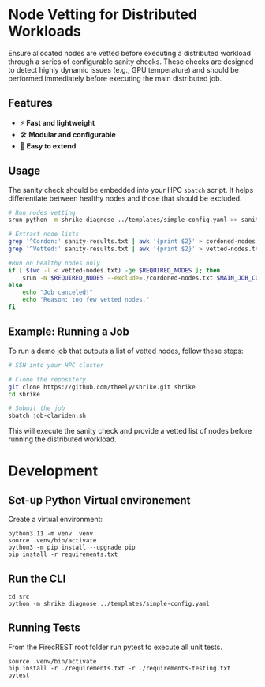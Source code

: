 # Node Vetting for Distributed Workloads

Ensure allocated nodes are vetted before executing a distributed workload through a series of configurable sanity checks. These checks are designed to detect highly dynamic issues (e.g., GPU temperature) and should be performed immediately before executing the main distributed job.

## Features

- ⚡ **Fast and lightweight**
- 🛠️ **Modular and configurable** 
- 🚀 **Easy to extend**

## Usage

The sanity check should be embedded into your HPC `sbatch` script. It helps differentiate between healthy nodes and those that should be excluded.

```bash
# Run nodes vetting
srun python -m shrike diagnose ../templates/simple-config.yaml >> sanity-results.txt

# Extract node lists
grep '^Cordon:' sanity-results.txt | awk '{print $2}' > cordoned-nodes.txt
grep '^Vetted:' sanity-results.txt | awk '{print $2}' > vetted-nodes.txt

#Run on healthy nodes only
if [ $(wc -l < vetted-nodes.txt) -ge $REQUIRED_NODES ]; then
    srun -N $REQUIRED_NODES --exclude=./cordoned-nodes.txt $MAIN_JOB_COMMAND
else
    echo "Job canceled!"
    echo "Reason: too few vetted nodes."
fi
```

## Example: Running a Job

To run a demo job that outputs a list of vetted nodes, follow these steps:

```bash
# SSH into your HPC cluster

# Clone the repository
git clone https://github.com/theely/shrike.git shrike
cd shrike

# Submit the job 
sbatch job-clariden.sh
```

This will execute the sanity check and provide a vetted list of nodes before running the distributed workload.


# Development


## Set-up Python Virtual environement

Create a virtual environment:
```console
python3.11 -m venv .venv
source .venv/bin/activate
python3 -m pip install --upgrade pip
pip install -r requirements.txt
```

## Run the CLI

```
cd src
python -m shrike diagnose ../templates/simple-config.yaml
```


## Running Tests
From the FirecREST root folder run pytest to execute all unit tests.
```console
source .venv/bin/activate
pip install -r ./requirements.txt -r ./requirements-testing.txt
pytest
```
